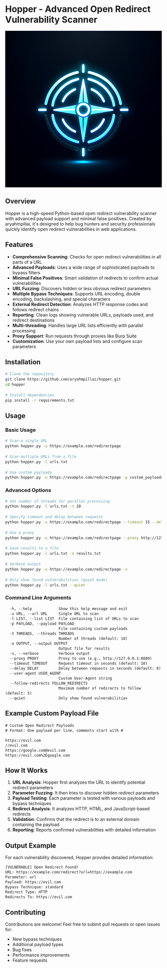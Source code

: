 # Hopper - Advanced Open Redirect Vulnerability Scanner

![Hopper Scanner](generated-icon.png)

## Overview

Hopper is a high-speed Python-based open redirect vulnerability scanner with advanced payload support and minimal false positives. Created by aryahmpillai, it's designed to help bug hunters and security professionals quickly identify open redirect vulnerabilities in web applications.

## Features

- **Comprehensive Scanning**: Checks for open redirect vulnerabilities in all parts of a URL
- **Advanced Payloads**: Uses a wide range of sophisticated payloads to bypass filters
- **Minimal False Positives**: Smart validation of redirects to confirm actual vulnerabilities
- **URL Fuzzing**: Discovers hidden or less obvious redirect parameters
- **Multiple Bypass Techniques**: Supports URL encoding, double encoding, backslashing, and special characters
- **External Redirect Detection**: Analyzes HTTP response codes and follows redirect chains
- **Reporting**: Clean logs showing vulnerable URLs, payloads used, and redirect destinations
- **Multi-threading**: Handles large URL lists efficiently with parallel processing
- **Proxy Support**: Run requests through proxies like Burp Suite
- **Customization**: Use your own payload lists and configure scan parameters

## Installation

```bash
# Clone the repository
git clone https://github.com/aryahmpillai/hopper.git
cd hopper

# Install dependencies
pip install -r requirements.txt
```

## Usage

### Basic Usage

```bash
# Scan a single URL
python hopper.py -u https://example.com/redirectpage

# Scan multiple URLs from a file
python hopper.py -l urls.txt

# Use custom payloads
python hopper.py -u https://example.com/redirectpage -p custom_payloads.txt
```

### Advanced Options

```bash
# Set number of threads for parallel processing
python hopper.py -l urls.txt -t 20

# Specify timeout and delay between requests
python hopper.py -u https://example.com/redirectpage --timeout 15 --delay 0.5

# Use a proxy
python hopper.py -u https://example.com/redirectpage --proxy http://127.0.0.1:8080

# Save results to a file
python hopper.py -l urls.txt -o results.txt

# Verbose output
python hopper.py -u https://example.com/redirectpage -v

# Only show found vulnerabilities (quiet mode)
python hopper.py -l urls.txt --quiet
```

### Command Line Arguments

```
  -h, --help            Show this help message and exit
  -u URL, --url URL     Single URL to scan
  -l LIST, --list LIST  File containing list of URLs to scan
  -p PAYLOAD, --payload PAYLOAD
                        File containing custom payloads
  -t THREADS, --threads THREADS
                        Number of threads (default: 10)
  -o OUTPUT, --output OUTPUT
                        Output file for results
  -v, --verbose         Verbose output
  --proxy PROXY         Proxy to use (e.g., http://127.0.0.1:8080)
  --timeout TIMEOUT     Request timeout in seconds (default: 10)
  --delay DELAY         Delay between requests in seconds (default: 0)
  --user-agent USER_AGENT
                        Custom User-Agent string
  --follow-redirects FOLLOW_REDIRECTS
                        Maximum number of redirects to follow (default: 5)
  --quiet               Only show found vulnerabilities
```

## Example Custom Payload File

```
# Custom Open Redirect Payloads
# Format: One payload per line, comments start with #

https://evil.com
//evil.com
https://google.com@evil.com
https://evil.com%2Egoogle.com
```

## How It Works

1. **URL Analysis**: Hopper first analyzes the URL to identify potential redirect parameters
2. **Parameter Fuzzing**: It then tries to discover hidden redirect parameters
3. **Payload Testing**: Each parameter is tested with various payloads and bypass techniques
4. **Redirect Analysis**: It analyzes HTTP, HTML, and JavaScript-based redirects
5. **Validation**: Confirms that the redirect is to an external domain containing the payload
6. **Reporting**: Reports confirmed vulnerabilities with detailed information

## Output Example

For each vulnerability discovered, Hopper provides detailed information:

```
[VULNERABLE] Open Redirect Found!
URL: https://example.com/redirect?url=https://example.com
Parameter: url
Payload: https://evil.com
Bypass Technique: standard
Redirect Type: HTTP
Redirects To: https://evil.com
```

## Contributing

Contributions are welcome! Feel free to submit pull requests or open issues for:

- New bypass techniques
- Additional payload types
- Bug fixes
- Performance improvements
- Feature requests

